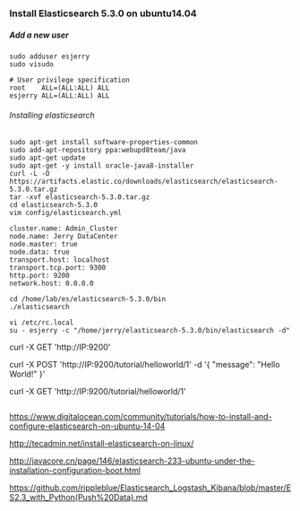 ### Install Elasticsearch 5.3.0 on ubuntu14.04

##### Add a new user
```
sudo adduser esjerry
sudo visudo
```
```
# User privilege specification
root    ALL=(ALL:ALL) ALL
esjerry ALL=(ALL:ALL) ALL
```
###### Installing elasticsearch
```
sudo apt-get install software-properties-common
sudo add-apt-repository ppa:webupd8team/java
sudo apt-get update
sudo apt-get -y install oracle-java8-installer
curl -L -O https://artifacts.elastic.co/downloads/elasticsearch/elasticsearch-5.3.0.tar.gz
tar -xvf elasticsearch-5.3.0.tar.gz
cd elasticsearch-5.3.0
vim config/elasticsearch.yml
```
```
cluster.name: Admin_Cluster
node.name: Jerry DataCenter
node.master: true
node.data: true
transport.host: localhost
transport.tcp.port: 9300
http.port: 9200
network.host: 0.0.0.0
```
```
cd /home/lab/es/elasticsearch-5.3.0/bin
./elasticsearch
```
```
vi /etc/rc.local
su - esjerry -c "/home/jerry/elasticsearch-5.3.0/bin/elasticsearch -d"
```
curl -X GET 'http://IP:9200'

curl -X POST 'http://IP:9200/tutorial/helloworld/1' -d '{ "message": "Hello World!" }'

curl -X GET 'http://IP:9200/tutorial/helloworld/1'
```

```
https://www.digitalocean.com/community/tutorials/how-to-install-and-configure-elasticsearch-on-ubuntu-14-04

http://tecadmin.net/install-elasticsearch-on-linux/

http://javacore.cn/page/146/elasticsearch-233-ubuntu-under-the-installation-configuration-boot.html

https://github.com/rippleblue/Elasticsearch_Logstash_Kibana/blob/master/ES2.3_with_Python(Push%20Data).md
